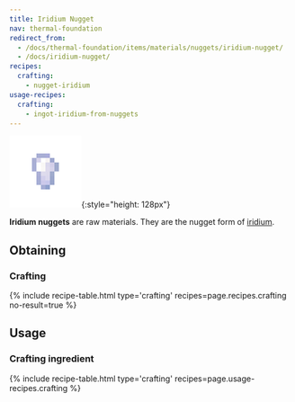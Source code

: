 ```yaml
---
title: Iridium Nugget
nav: thermal-foundation
redirect_from:
  - /docs/thermal-foundation/items/materials/nuggets/iridium-nugget/
  - /docs/iridium-nugget/
recipes:
  crafting:
    - nugget-iridium
usage-recipes:
  crafting:
    - ingot-iridium-from-nuggets
---
```


![Iridium nugget](/assets/images/thermal-foundation/nugget-iridium.png){:style="height: 128px"}


**Iridium nuggets** are raw materials. They are the nugget form of
[iridium](/docs/thermal-foundation/iridium-ingot/).


Obtaining
---------

### Crafting
{% include recipe-table.html type='crafting' recipes=page.recipes.crafting no-result=true %}


Usage
-----

### Crafting ingredient
{% include recipe-table.html type='crafting' recipes=page.usage-recipes.crafting %}
